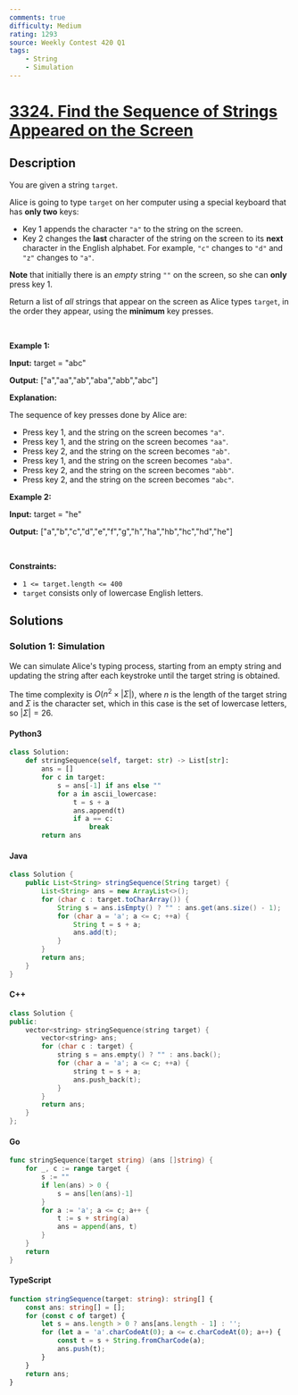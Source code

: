 ```yaml
---
comments: true
difficulty: Medium
rating: 1293
source: Weekly Contest 420 Q1
tags:
    - String
    - Simulation
---
```


<!-- problem:start -->

# [3324. Find the Sequence of Strings Appeared on the Screen](https://leetcode.com/problems/find-the-sequence-of-strings-appeared-on-the-screen)

## Description

<!-- description:start -->

<p>You are given a string <code>target</code>.</p>

<p>Alice is going to type <code>target</code> on her computer using a special keyboard that has <strong>only two</strong> keys:</p>

<ul>
	<li>Key 1 appends the character <code>&quot;a&quot;</code> to the string on the screen.</li>
	<li>Key 2 changes the <strong>last</strong> character of the string on the screen to its <strong>next</strong> character in the English alphabet. For example, <code>&quot;c&quot;</code> changes to <code>&quot;d&quot;</code> and <code>&quot;z&quot;</code> changes to <code>&quot;a&quot;</code>.</li>
</ul>

<p><strong>Note</strong> that initially there is an <em>empty</em> string <code>&quot;&quot;</code> on the screen, so she can <strong>only</strong> press key 1.</p>

<p>Return a list of <em>all</em> strings that appear on the screen as Alice types <code>target</code>, in the order they appear, using the <strong>minimum</strong> key presses.</p>

<p>&nbsp;</p>
<p><strong class="example">Example 1:</strong></p>

<div class="example-block">
<p><strong>Input:</strong> <span class="example-io">target = &quot;abc&quot;</span></p>

<p><strong>Output:</strong> <span class="example-io">[&quot;a&quot;,&quot;aa&quot;,&quot;ab&quot;,&quot;aba&quot;,&quot;abb&quot;,&quot;abc&quot;]</span></p>

<p><strong>Explanation:</strong></p>

<p>The sequence of key presses done by Alice are:</p>

<ul>
	<li>Press key 1, and the string on the screen becomes <code>&quot;a&quot;</code>.</li>
	<li>Press key 1, and the string on the screen becomes <code>&quot;aa&quot;</code>.</li>
	<li>Press key 2, and the string on the screen becomes <code>&quot;ab&quot;</code>.</li>
	<li>Press key 1, and the string on the screen becomes <code>&quot;aba&quot;</code>.</li>
	<li>Press key 2, and the string on the screen becomes <code>&quot;abb&quot;</code>.</li>
	<li>Press key 2, and the string on the screen becomes <code>&quot;abc&quot;</code>.</li>
</ul>
</div>

<p><strong class="example">Example 2:</strong></p>

<div class="example-block">
<p><strong>Input:</strong> <span class="example-io">target = &quot;he&quot;</span></p>

<p><strong>Output:</strong> <span class="example-io">[&quot;a&quot;,&quot;b&quot;,&quot;c&quot;,&quot;d&quot;,&quot;e&quot;,&quot;f&quot;,&quot;g&quot;,&quot;h&quot;,&quot;ha&quot;,&quot;hb&quot;,&quot;hc&quot;,&quot;hd&quot;,&quot;he&quot;]</span></p>
</div>

<p>&nbsp;</p>
<p><strong>Constraints:</strong></p>

<ul>
	<li><code>1 &lt;= target.length &lt;= 400</code></li>
	<li><code>target</code> consists only of lowercase English letters.</li>
</ul>

<!-- description:end -->

## Solutions

<!-- solution:start -->

### Solution 1: Simulation

We can simulate Alice's typing process, starting from an empty string and updating the string after each keystroke until the target string is obtained.

The time complexity is $O(n^2 \times |\Sigma|)$, where $n$ is the length of the target string and $\Sigma$ is the character set, which in this case is the set of lowercase letters, so $|\Sigma| = 26$.

<!-- tabs:start -->

#### Python3

```python
class Solution:
    def stringSequence(self, target: str) -> List[str]:
        ans = []
        for c in target:
            s = ans[-1] if ans else ""
            for a in ascii_lowercase:
                t = s + a
                ans.append(t)
                if a == c:
                    break
        return ans
```

#### Java

```java
class Solution {
    public List<String> stringSequence(String target) {
        List<String> ans = new ArrayList<>();
        for (char c : target.toCharArray()) {
            String s = ans.isEmpty() ? "" : ans.get(ans.size() - 1);
            for (char a = 'a'; a <= c; ++a) {
                String t = s + a;
                ans.add(t);
            }
        }
        return ans;
    }
}
```

#### C++

```cpp
class Solution {
public:
    vector<string> stringSequence(string target) {
        vector<string> ans;
        for (char c : target) {
            string s = ans.empty() ? "" : ans.back();
            for (char a = 'a'; a <= c; ++a) {
                string t = s + a;
                ans.push_back(t);
            }
        }
        return ans;
    }
};
```

#### Go

```go
func stringSequence(target string) (ans []string) {
	for _, c := range target {
		s := ""
		if len(ans) > 0 {
			s = ans[len(ans)-1]
		}
		for a := 'a'; a <= c; a++ {
			t := s + string(a)
			ans = append(ans, t)
		}
	}
	return
}
```

#### TypeScript

```ts
function stringSequence(target: string): string[] {
    const ans: string[] = [];
    for (const c of target) {
        let s = ans.length > 0 ? ans[ans.length - 1] : '';
        for (let a = 'a'.charCodeAt(0); a <= c.charCodeAt(0); a++) {
            const t = s + String.fromCharCode(a);
            ans.push(t);
        }
    }
    return ans;
}
```

<!-- tabs:end -->

<!-- solution:end -->

<!-- problem:end -->
